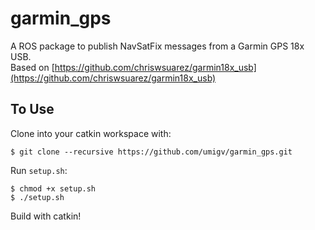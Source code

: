 # garmin_gps
A ROS package to publish NavSatFix messages from a Garmin GPS 18x USB.  
Based on [https://github.com/chriswsuarez/garmin18x_usb](https://github.com/chriswsuarez/garmin18x_usb)

## To Use
Clone into your catkin workspace with:  
```
$ git clone --recursive https://github.com/umigv/garmin_gps.git
```

Run ```setup.sh```:  
```
$ chmod +x setup.sh
$ ./setup.sh
```

Build with catkin!